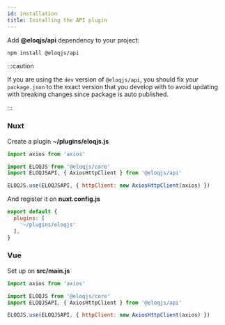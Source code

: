 ```yaml
---
id: installation
title: Installing the API plugin
---
```


Add **@eloqjs/api** dependency to your project:

```bash npm2yarn
npm install @eloqjs/api
```

:::caution

If you are using the `dev` version of `@eloqjs/api`, you should fix your `package.json` to the exact version that you
develop with to avoid updating with breaking changes since package is auto published.

:::

### Nuxt

Create a plugin **~/plugins/eloqjs.js**

```js title="~/plugins/eloqjs.js"
import axios from 'axios'

import ELOQJS from '@eloqjs/core'
import ELOQJSAPI, { AxiosHttpClient } from '@eloqjs/api'

ELOQJS.use(ELOQJSAPI, { httpClient: new AxiosHttpClient(axios) })
```

And register it on **nuxt.config.js**

```js title="nuxt.config.js"
export default {
  plugins: [
    '~/plugins/eloqjs'
  ],
}
```

### Vue

Set up on **src/main.js**

```js title="src/main.js"
import axios from 'axios'

import ELOQJS from '@eloqjs/core'
import ELOQJSAPI, { AxiosHttpClient } from '@eloqjs/api'

ELOQJS.use(ELOQJSAPI, { httpClient: new AxiosHttpClient(axios) })
```
